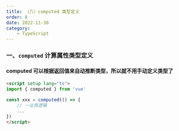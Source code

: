 ```yaml
---
title: （八）computed 类型定义
order: 8
date: 2022-11-30
category:
    - TypeScript
---
```



### 一、`computed` 计算属性类型定义

#### computed 可以根据返回值来自动推断类型，所以就不用手动定义类型了
```html
<script setup lang="ts">
import { computed } from 'vue'

const xxx = computed(() => {
    // 一业务逻辑
    ...
})
</script>
```